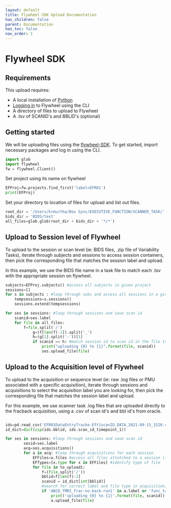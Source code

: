```yaml
---
layout: default
title: Flywheel-SDK Upload Documentation
has_children: false
parent: Documentation
has_toc: false
nav_order: 1
---
```


# Flywheel SDK
## Requirements

This upload requires:

  * A local installation of [Python](https://pennlinc.github.io/docs/Basics/python/)
  * [Logging in](https://pennlinc.github.io/docs/flywheel) to Flywheel using the CLI
  * A directory of files to upload to Flywheel
  * A .tsv of SCANID's and BBLID's (optional)

## Getting started

We will be uploading files using the [flywheel-SDK](https://flywheel-io.gitlab.io/product/backend/sdk/branches/master/python/getting_started.html). To get started, import necessary packages and log in using the CLI.

```Python
import glob
import flywheel
fw = flywheel.Client()
```
Set project using its name on flywheel

```Python
EFProj=fw.projects.find_first('label=EFR01')
print(EFProj)
```

Set your directory to location of files for upload and list out files.

```Python
root_dir = '/Users/krmurtha/Box Sync/EXECUTIVE_FUNCTION/SCANNER_TASK/'
bids_dir = 'BIDS/test'
all_files=glob.glob(root_dir + bids_dir + '*/*')
```

## Upload to Session level of Flywheel

To upload to the session or scan level (ie: BIDS files, .zip file of Variability Tasks), iterate through subjects and sessions to access session containers, then pick the corresponding file that matches the session label and upload.

In this example, we use the BIDS file name in a task file to match each .tsv with the appropriate session on flywheel.

```python
subjects=EFProj.subjects() #access all subjects in given project 
sessions=[]
for s in subjects : #loop through subs and access all sessions in a given project 
    tempsessions=s.sessions()
    sessions.extend(tempsessions)

for ses in sessions: #loop through sessions and save scan id
    scanid=ses.label
    for file in all_files:
        f=file.split('/')
            g=(f[len(f)-1]).split('_')
            h=(g[1].split('-'))[1]
            if scanid == h: #match session id to scan id in the file to be uploaded:
                print("uploading {0} to {1}".format(file, scanid))
                ses.upload_file(file)
```
## Upload to the Acquisition level of Flywheel

To upload to the acquisition or sequence level (ie: raw .log files or PMU associated with a specific acquisition), iterate through sessions and acquisitions to select the acquisition label you are looking for, then pick the corresponding file that matches the session label and upload.

For this example, we use scanner task .log files that are uploaded directly to the fracback acquisition, using a .csv of scan id's and bbl id's from oracle.

```python

ids=pd.read_csv('EFR01DataEntryTracke-Eft1scanID_DATA_2021-09-15_1520.csv')
id_dict=dict(zip(ids.bblid, ids.scan_id_timepoint_1))

for ses in sessions: #loop through sessions and save scan id
        sesid=ses.label
        acq=ses.acquisitions()
        for a in acq: #loop through acquisitions for each session
            EFFiles=a.files #access all files attatched to a session (ie: nifti, dicom)
            EFTypes=[x.type for x in EFFiles] #identify type of file
            for file in to_upload1: 
                f=(file.split('/'))
                bblid=f[len(f)-2]
                scanid = id_dict[int(bblid)]
                #search for correct label and file type in acquisition, and match session id to scan id in the file to be uploaded:
                if 'ABCD_fMRI_frac-no-back-run1' in a.label or 'func_task-fracnoback_run-02' in a.label and 'nifti' in EFTypes and int(sesid) == scanid:
                    print('uploading {0} to {1}'.format(file, scanid))
                    a.upload_file(file)
```
